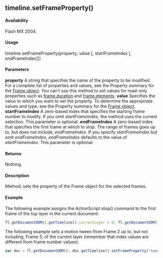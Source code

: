 ## timeline.setFrameProperty()

#### Availability

Flash MX 2004.

#### Usage

timeline.setFrameProperty(property, value \[, startFrameIndex \[, endFrameIndex\]\])

#### Parameters

**property** A string that specifies the name of the property to be modified. For a complete list of properties and values, see the Property summary for the [Frame object](../Frame_object/frame_summary.md).
You can’t use this method to set values for read-only properties such as [frame.duration](../Frame_object/frame4.md) and [frame.elements](../Frame_object/frame5.md).
**value** Specifies the value to which you want to set the property. To determine the appropriate values and type, see the Property summary for the [Frame object](../Frame_object/frame_summary.md).
**startFrameIndex** A zero-based index that specifies the starting frame number to modify. If you omit
*startFrameIndex*, the method uses the current selection. This parameter is optional.
**endFrameIndex** A zero-based index that specifies the first frame at which to stop. The range of frames goes up to, but does not include, *endFrameIndex*. If you specify *startFrameIndex* but omit *endFrameIndex*, *endFrameIndex* defaults to the value of *startFrameIndex*. This parameter is optional.

#### Returns

Nothing.

#### Description

Method; sets the property of the Frame object for the selected frames.

#### Example

The following example assigns the ActionScript stop() command to the first frame of the top layer in the current document:

```javascript
fl.getDocumentDOM().getTimeline().currentLayer = 0; fl.getDocumentDOM().getTimeline().setSelectedFrames(0,0,true); fl.getDocumentDOM().getTimeline().setFrameProperty("actionScript", "stop();");
```
The following example sets a motion tween from Frame 2 up to, but not including, Frame 5, of the current layer (remember that index values are different from frame number values):
```javascript
var doc = fl.getDocumentDOM(); doc.getTimeline().setFrameProperty("tweenType","motion",1,4);
```